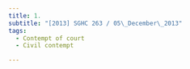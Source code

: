 ```yaml
---
title: 1. 
subtitle: "[2013] SGHC 263 / 05\_December\_2013"
tags:
  - Contempt of court
  - Civil contempt

---
```


